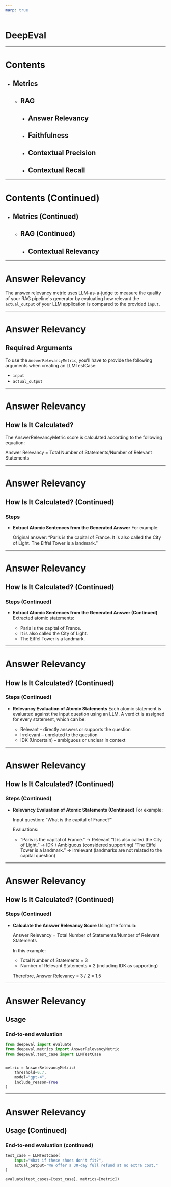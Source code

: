```yaml
---
marp: true
---
```


# DeepEval

---

# Contents

- ## Metrics
    - ## RAG
        - ## Answer Relevancy
        - ## Faithfulness
        - ## Contextual Precision
        - ## Contextual Recall

---

# Contents (Continued)

- ## Metrics (Continued)
    - ## RAG (Continued)
        - ## Contextual Relevancy

---

<div id="answer-relevancy-metric"></div>

# Answer Relevancy

The answer relevancy metric uses LLM-as-a-judge to measure the quality of your RAG pipeline's generator by evaluating how relevant the `actual_output` of your LLM application is compared to the provided `input`.

---

# Answer Relevancy

## Required Arguments

To use the `AnswerRelevancyMetric`, you'll have to provide the following arguments when creating an LLMTestCase:

- `input`
- `actual_output`

---

# Answer Relevancy

## How Is It Calculated?

The AnswerRelevancyMetric score is calculated according to the following equation:

Answer Relevancy = Total Number of Statements/Number of Relevant Statements

---

# Answer Relevancy

## How Is It Calculated? (Continued)

### Steps

- __Extract Atomic Sentences from the Generated Answer__
    For example:

    Original answer: “Paris is the capital of France. It is also called the City of Light. The Eiffel Tower is a landmark.”

---

# Answer Relevancy

## How Is It Calculated? (Continued)

### Steps (Continued)

- __Extract Atomic Sentences from the Generated Answer (Continued)__
    Extracted atomic statements:

    - Paris is the capital of France.
    - It is also called the City of Light.
    - The Eiffel Tower is a landmark.

---

# Answer Relevancy

## How Is It Calculated? (Continued)

### Steps (Continued)

- __Relevancy Evaluation of Atomic Statements__
    Each atomic statement is evaluated against the input question using an LLM. A verdict is assigned for every statement, which can be:

    - Relevant – directly answers or supports the question
    - Irrelevant – unrelated to the question
    - IDK (Uncertain) – ambiguous or unclear in context
---

# Answer Relevancy

## How Is It Calculated? (Continued)

### Steps (Continued)

- __Relevancy Evaluation of Atomic Statements (Continued)__
    For example:

    Input question: "What is the capital of France?"
    
    Evaluations:
    
    - “Paris is the capital of France.” → Relevant
“It is also called the City of Light.” → IDK / Ambiguous (considered supporting)
“The Eiffel Tower is a landmark.” → Irrelevant (landmarks are not related to the capital question)

---

# Answer Relevancy

## How Is It Calculated? (Continued)

### Steps (Continued)

- __Calculate the Answer Relevancy Score__
    Using the formula:

    Answer Relevancy = Total Number of Statements/Number of Relevant Statements

    In this example:
    
    - Total Number of Statements = 3
    - Number of Relevant Statements = 2 (including IDK as supporting)
    
    Therefore, Answer Relevancy = 3 / 2 = 1.5

---

# Answer Relevancy

## Usage

### End-to-end evaluation

```python
from deepeval import evaluate
from deepeval.metrics import AnswerRelevancyMetric
from deepeval.test_case import LLMTestCase


metric = AnswerRelevancyMetric(
    threshold=0.7,
    model="gpt-4",
    include_reason=True
)
```

---

# Answer Relevancy

## Usage (Continued)

### End-to-end evaluation (continued)

```python
test_case = LLMTestCase(
    input="What if these shoes don't fit?",
    actual_output="We offer a 30-day full refund at no extra cost."
)

evaluate(test_cases=[test_case], metrics=[metric])
```
